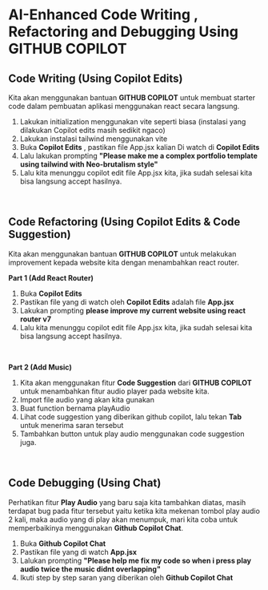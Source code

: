 # AI-Enhanced Code Writing , Refactoring and Debugging Using GITHUB COPILOT

## Code Writing (Using Copilot Edits) 
Kita akan menggunakan bantuan **GITHUB COPILOT** untuk membuat starter code dalam pembuatan aplikasi menggunakan react secara langsung. 

1. Lakukan initialization menggunakan vite seperti biasa (instalasi yang dilakukan Copilot edits masih sedikit ngaco)
2. Lakukan instalasi tailwind menggunakan vite
3. Buka **Copilot Edits** , pastikan file App.jsx kalian Di watch di **Copilot Edits**
3. Lalu lakukan prompting **"Please make me a complex portfolio template using tailwind with Neo-brutalism style"**
4. Lalu kita menunggu copilot edit file App.jsx kita, jika sudah selesai kita bisa langsung accept hasilnya.

<br>

## Code Refactoring (Using Copilot Edits & Code Suggestion)
Kita akan menggunakan bantuan **GITHUB COPILOT** untuk melakukan improvement kepada website kita dengan menambahkan react router.

**Part 1 (Add React Router)**
1. Buka **Copilot Edits**
2. Pastikan file yang di watch oleh **Copilot Edits** adalah file **App.jsx**
3. Lakukan prompting **please improve my current website using react router v7**
4. Lalu kita menunggu copilot edit file App.jsx kita, jika sudah selesai kita bisa langsung accept hasilnya.

<br>

**Part 2 (Add Music)**
1. Kita akan menggunakan fitur **Code Suggestion** dari **GITHUB COPILOT** untuk menambahkan fitur audio player pada website kita.
2. Import file audio yang akan kita gunakan
3. Buat function bernama playAudio 
4. Lihat code suggestion yang diberikan github copilot, lalu tekan **Tab** untuk menerima saran tersebut
5. Tambahkan button untuk play audio menggunakan code suggestion juga.

<br>

## Code Debugging (Using Chat)
Perhatikan fitur **Play Audio** yang baru saja kita tambahkan diatas, masih terdapat bug pada fitur tersebut  yaitu ketika kita mekenan tombol play audio 2 kali, maka audio yang di play akan menumpuk, mari kita coba untuk memperbaikinya menggunakan **Github Copilot Chat**.

1. Buka **Github Copilot Chat**
2. Pastikan file yang di watch **App.jsx**
3. Lalukan prompting **"Please help me fix my code so when i press play audio twice the music didnt overlapping"**
4. Ikuti step by step saran yang diberikan oleh **Github Copilot Chat**